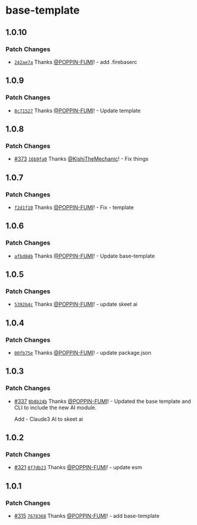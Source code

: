 # base-template

## 1.0.10

### Patch Changes

- [`242ae7a`](https://github.com/elsoul/skeet/commit/242ae7a0eee9039f4c6f4b57ef38d713c27758ca) Thanks [@POPPIN-FUMI](https://github.com/POPPIN-FUMI)! - add .firebaserc

## 1.0.9

### Patch Changes

- [`8c71527`](https://github.com/elsoul/skeet/commit/8c71527234e35e2d034741af132c2cbadbcc27fe) Thanks [@POPPIN-FUMI](https://github.com/POPPIN-FUMI)! - Update template

## 1.0.8

### Patch Changes

- [#373](https://github.com/elsoul/skeet/pull/373) [`16b9fa0`](https://github.com/elsoul/skeet/commit/16b9fa024337261fa9238a93d48f851de9de9efa) Thanks [@KishiTheMechanic](https://github.com/KishiTheMechanic)! - Fix things

## 1.0.7

### Patch Changes

- [`f2d1f10`](https://github.com/elsoul/skeet/commit/f2d1f103497838578325c1d172f971ffe935cf57) Thanks [@POPPIN-FUMI](https://github.com/POPPIN-FUMI)! - Fix - template

## 1.0.6

### Patch Changes

- [`afbd84b`](https://github.com/elsoul/skeet/commit/afbd84b96e7b5692b762f5993d2ef6c43dc496e7) Thanks [@POPPIN-FUMI](https://github.com/POPPIN-FUMI)! - Update base-template

## 1.0.5

### Patch Changes

- [`5392b4c`](https://github.com/elsoul/skeet/commit/5392b4c7992363f76c5b19bbc2684536a0b9598c) Thanks [@POPPIN-FUMI](https://github.com/POPPIN-FUMI)! - update skeet ai

## 1.0.4

### Patch Changes

- [`00fb75e`](https://github.com/elsoul/skeet/commit/00fb75e956fe775cf16a2f778e4291f633575832) Thanks [@POPPIN-FUMI](https://github.com/POPPIN-FUMI)! - update package.json

## 1.0.3

### Patch Changes

- [#337](https://github.com/elsoul/skeet/pull/337) [`8b8b24b`](https://github.com/elsoul/skeet/commit/8b8b24bb98c77b485317076a52d14bf811b99df8) Thanks [@POPPIN-FUMI](https://github.com/POPPIN-FUMI)! - Updated the base template and CLI to include the new AI module.

  Add - Claude3 AI to skeet ai

## 1.0.2

### Patch Changes

- [#321](https://github.com/elsoul/skeet/pull/321) [`8f7db23`](https://github.com/elsoul/skeet/commit/8f7db23ed926d502204f63803889c772c357727d) Thanks [@POPPIN-FUMI](https://github.com/POPPIN-FUMI)! - update esm

## 1.0.1

### Patch Changes

- [#315](https://github.com/elsoul/skeet/pull/315) [`7678368`](https://github.com/elsoul/skeet/commit/76783687aa18757585dede5bc614e0c8c40ac105) Thanks [@POPPIN-FUMI](https://github.com/POPPIN-FUMI)! - add base-template
